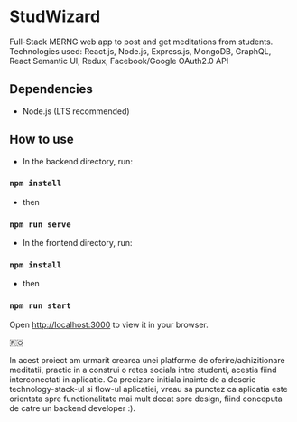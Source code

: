 # StudWizard
Full-Stack MERNG web app to post and get meditations from students. Technologies used: React.js, Node.js, Express.js, MongoDB, GraphQL, React Semantic UI, Redux, Facebook/Google OAuth2.0 API

## Dependencies
- Node.js (LTS recommended) 

## How to use 

- In the backend directory, run:
### `npm install`
- then
### `npm run serve`

- In the frontend directory, run:
### `npm install`
- then
### `npm run start`
Open [http://localhost:3000](http://localhost:3000) to view it in your browser.

🇷🇴

In acest proiect am urmarit crearea unei platforme de oferire/achizitionare meditatii, practic in a construi o retea sociala intre studenti, acestia fiind interconectati in aplicatie. Ca precizare initiala inainte de a descrie technology-stack-ul si flow-ul aplicatiei, vreau sa punctez ca aplicatia este orientata spre functionalitate mai mult decat spre design, fiind conceputa de catre un backend developer :).
